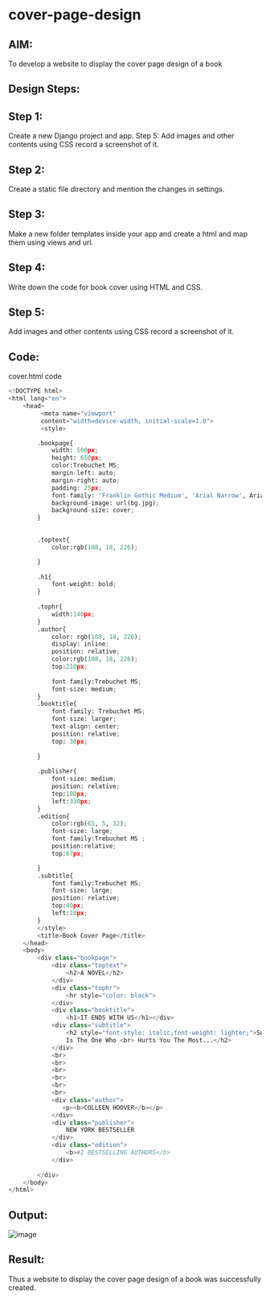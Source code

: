 # cover-page-design
## AIM:
To develop a website to display the cover page design of a book

## Design Steps:
## Step 1:
Create a new Django project and app. Step 5: Add images and other contents using CSS record a screenshot of it.

## Step 2:
Create a static file directory and mention the changes in settings.

## Step 3:
Make a new folder templates inside your app and create a html and map them using views and url.

## Step 4:
Write down the code for book cover using HTML and CSS.

## Step 5:
Add images and other contents using CSS record a screenshot of it.

## Code:
cover.html code
~~~py
<!DOCTYPE html>
<html lang="en">
    <head>
         <meta name="viewport" 
         content="width=device-width, initial-scale=1.0">
         <style>

        .bookpage{
            width: 500px;
            height: 650px;
            color:Trebuchet MS;
            margin-left: auto;
            margin-right: auto;
            padding: 25px;
            font-family: 'Franklin Gothic Medium', 'Arial Narrow', Arial, sans-serif;
            background-image: url(bg.jpg);
            background-size: cover;
        }
            

        .toptext{
            color:rgb(108, 18, 226);

        }
        
        .h1{
            font-weight: bold; 
        }
        
        .tophr{
            width:140px;
        }
        .author{
            color: rgb(108, 18, 226);
            display: inline;
            position: relative;
            color:rgb(108, 18, 226);
            top:210px;
            
            font-family:Trebuchet MS;
            font-size: medium;
        }
        .booktitle{
            font-family: Trebuchet MS;
            font-size: larger;
            text-align: center;
            position: relative;
            top: 30px;
        
        }       
                   
        .publisher{
            font-size: medium;
            position: relative;
            top:180px;
            left:330px;
        }
        .edition{
            color:rgb(65, 5, 32);
            font-size: large;
            font-family:Trebuchet MS ;
            position:relative;
            top:67px;

        }
        .subtitle{
            font-family:Trebuchet MS;
            font-size: large;
            position: relative;
            top:40px;
            left:10px;
        }
        </style>
        <title>Book Cover Page</title>
    </head>
    <body>
        <div class="bookpage">
            <div class="toptext">
                <h2>A NOVEL</h2>
            </div>
            <div class="tophr">
                <hr style="color: black">
            </div>
            <div class="booktitle">
                <h1>IT ENDS WITH US</h1></div>
            <div class="subtitle">
                <h2 style="font-style: italic;font-weight: lighter;">Sometimes... <br> One Who Loves You <br>
                Is The One Who <br> Hurts You The Most...</h2>
            </div>
            <br>
            <br>
            <br>
            <br>
            <br>
            <br>
            <div class="author">
               <p><b>COLLEEN HOOVER</b></p>
            </div>
            <div class="publisher">
                NEW YORK BESTSELLER
            </div>
            <div class="edition">
                <b>#1 BESTSELLING AUTHORS</b>
            </div>
            
        </div>
    </body>
</html>
~~~

## Output:
![image](https://github.com/SivaMohan-cloud/cover-page-design/assets/121418870/dde1a2d8-cb53-4a0c-902b-b832f4f63f4c)


## Result:
Thus a website to display the cover page design of a book was successfully created.
